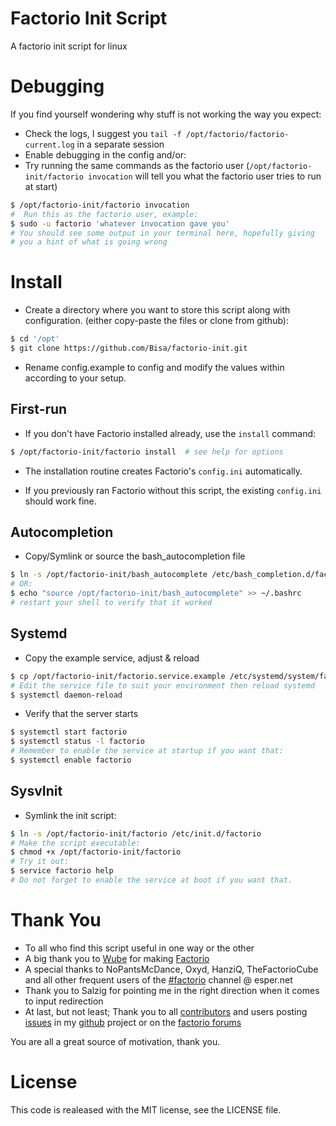 # Factorio Init Script
A factorio init script for linux

# Debugging
 If you find yourself wondering why stuff is not working the way you expect:
 - Check the logs, I suggest you `tail -f /opt/factorio/factorio-current.log` in a separate session
 - Enable debugging in the config and/or:
 - Try running the same commands as the factorio user (`/opt/factorio-init/factorio invocation` will tell you what the factorio user tries to run at start)

 ```bash
 $ /opt/factorio-init/factorio invocation
 #  Run this as the factorio user, example:
 $ sudo -u factorio 'whatever invocation gave you'
 # You should see some output in your terminal here, hopefully giving
 # you a hint of what is going wrong
 ```

# Install
- Create a directory where you want to store this script along with configuration. (either copy-paste the files or clone from github):

 ```bash
 $ cd '/opt'
 $ git clone https://github.com/Bisa/factorio-init.git
 ```
- Rename config.example to config and modify the values within according to your setup.

## First-run
- If you don't have Factorio installed already, use the `install` command:

 ```bash
 $ /opt/factorio-init/factorio install  # see help for options
 ```

- The installation routine creates Factorio's `config.ini` automatically.

- If you previously ran Factorio without this script, the existing `config.ini` should work fine.

## Autocompletion
- Copy/Symlink or source the bash_autocompletion file

 ```bash
 $ ln -s /opt/factorio-init/bash_autocomplete /etc/bash_completion.d/factorio
 # OR:
 $ echo "source /opt/factorio-init/bash_autocomplete" >> ~/.bashrc
 # restart your shell to verify that it worked
 ```

## Systemd
- Copy the example service, adjust & reload

 ```bash
 $ cp /opt/factorio-init/factorio.service.example /etc/systemd/system/factorio.service
 # Edit the service file to suit your environment then reload systemd
 $ systemctl daemon-reload
 ```

- Verify that the server starts

 ```bash
 $ systemctl start factorio
 $ systemctl status -l factorio
 # Remember to enable the service at startup if you want that:
 $ systemctl enable factorio
 ```

## SysvInit
- Symlink the init script:

 ```bash
 $ ln -s /opt/factorio-init/factorio /etc/init.d/factorio
 # Make the script executable:
 $ chmod +x /opt/factorio-init/factorio
 # Try it out:
 $ service factorio help
 # Do not forget to enable the service at boot if you want that.
 ```

# Thank You
- To all who find this script useful in one way or the other
- A big thank you to [Wube](https://www.factorio.com/team) for making [Factorio](https://www.factorio.com/)
- A special thanks to NoPantsMcDance, Oxyd, HanziQ, TheFactorioCube and all other frequent users of the [#factorio](irc://irc.esper.net/#factorio) channel @ esper.net
- Thank you to Salzig for pointing me in the right direction when it comes to input redirection
- At last, but not least; Thank you to all [contributors](https://github.com/Bisa/factorio-init/graphs/contributors) and users posting [issues](https://github.com/Bisa/factorio-init/issues) in my [github](https://github.com/Bisa/factorio-init/) project or on the [factorio forums](https://forums.factorio.com/viewtopic.php?f=133&t=13874)

You are all a great source of motivation, thank you.

# License
This code is realeased with the MIT license, see the LICENSE file.
